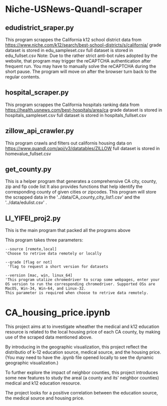 # Niche-USNews-Quandl-scraper

## edudistrict_sraper.py

This program scrappes the California k12 school district data from https://www.niche.com/k12/search/best-school-districts/s/california/
grade dataset is stored in edu_sampleset.csv
full dataset is stored in edu_fullset.csv
Note: Due to the rather strict anti-bot rules adopted by the website, that program may trigger the reCAPTCHA authentication after frequent run. You may have to manually solve the reCAPTCHA during the short pause. The program will move on after the browser turn back to the regular contents.

## hospital_scraper.py

This program scrappes the California hospitals ranking data from https://health.usnews.com/best-hospitals/area/ca
grade dataset is stored in hospitals_sampleset.csv
full dataset is stored in hospitals_fullset.csv

## zillow_api_crawler.py

This program crawls and filters out californis housing data on https://www.quandl.com/api/v3/datatables/ZILLOW
full dataset is stored in homevalue_fullset.csv

## get_county.py

This is a helper program that generates a comprehensive CA city, county, zip and fip code list
It also provides functions that help identify the corresponding county of given cities or zipcodes. 
This program will store the scrapped data in the '../data/CA_county_city_list1.csv' and the '../data/edulist.csv' .

## LI_YIFEI_proj2.py

This is the main program that packed all the programs above

This program takes three parameters:
    
    --source [remote,local]   
    'Choose to retrive data remotely or locally
    
    --grade [flag or not]   
     'flag to request a short version for datasets

    --version [mac, win, linux_64]  
    'This program utalize chromedriver to scrap some webpages, enter your OS version to run the corresponding chromedriver. Supported OSs are MacOS, Win-34, Win-64, and Linux-32.
    This parameter is required when choose to retrive data remotely.
    
# CA_housing_price.ipynb

This project aims at to investigate wheather the medical and k12 education resource is related to the local housing price of each CA county, by making use of the scraped data mentioned above.

By introducing in the geographic visualization, this project reflect the distributio of k-12 education source, medical source, and the housing price. (You may need to have the .ipynb file opened locally to see the dynamic geographic visualization.)

To further explore the impact of neighbor counties, this project introduces some new features to study the areal (a county and its' neighbor counties) medical and k12 education resource.

The project looks for a positive correlation between the education source, the medical source and housing price.
